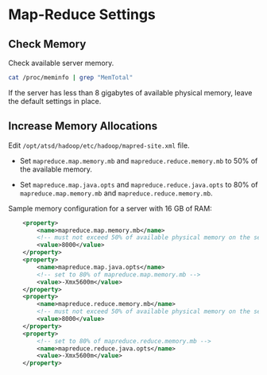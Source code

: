 # Map-Reduce Settings

## Check Memory

Check available server memory.

```sh
cat /proc/meminfo | grep "MemTotal"
```

If the server has less than 8 gigabytes of available physical memory, leave the default settings in place.

## Increase Memory Allocations

Edit `/opt/atsd/hadoop/etc/hadoop/mapred-site.xml` file.

* Set `mapreduce.map.memory.mb` and `mapreduce.reduce.memory.mb` to 50% of the available memory.

* Set `mapreduce.map.java.opts` and `mapreduce.reduce.java.opts` to 80% of `mapreduce.map.memory.mb` and `mapreduce.reduce.memory.mb`.

Sample memory configuration for a server with 16 GB of RAM:

```xml
    <property>
        <name>mapreduce.map.memory.mb</name>
        <!-- must not exceed 50% of available physical memory on the server -->
        <value>8000</value>
    </property>
    <property>
        <name>mapreduce.map.java.opts</name>
        <!-- set to 80% of mapreduce.map.memory.mb -->
        <value>-Xmx5600m</value>
    </property>
    <property>
        <name>mapreduce.reduce.memory.mb</name>
        <!-- must not exceed 50% of available physical memory on the server -->
        <value>8000</value>
    </property>
    <property>
        <!-- set to 80% of mapreduce.reduce.memory.mb -->
        <name>mapreduce.reduce.java.opts</name>
        <value>-Xmx5600m</value>
    </property>
```
